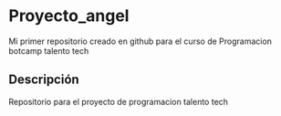 # Proyecto_angel
Mi primer repositorio creado en github para el curso de Programacion botcamp talento tech

## Descripción
Repositorio para el proyecto de programacion talento tech

